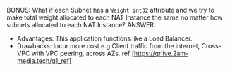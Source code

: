 BONUS: What if each Subnet has a `Weight int32` attribute and we try to make total weight allocated to each NAT Instance the same no matter how subnets allocated to each NAT Instance?
ANSWER:
 - Advantages: This application functions like a Load Balancer.
 - Drawbacks: Incur more cost e.g Client traffic from the internet, Cross-VPC with VPC peering, across AZs. ref [https://qrlive.2am-media.tech/q1_ref]